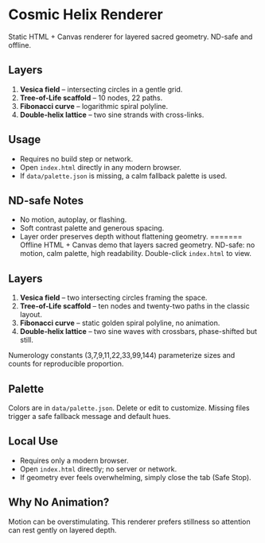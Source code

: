 # Cosmic Helix Renderer


Static HTML + Canvas renderer for layered sacred geometry. ND-safe and offline.

## Layers
1. **Vesica field** – intersecting circles in a gentle grid.
2. **Tree-of-Life scaffold** – 10 nodes, 22 paths.
3. **Fibonacci curve** – logarithmic spiral polyline.
4. **Double-helix lattice** – two sine strands with cross-links.

## Usage
- Requires no build step or network.
- Open `index.html` directly in any modern browser.
- If `data/palette.json` is missing, a calm fallback palette is used.

## ND-safe Notes
- No motion, autoplay, or flashing.
- Soft contrast palette and generous spacing.
- Layer order preserves depth without flattening geometry.
=======
Offline HTML + Canvas demo that layers sacred geometry. ND-safe: no motion, calm palette, high readability. Double-click `index.html` to view.

## Layers
1. **Vesica field** – two intersecting circles framing the space.
2. **Tree-of-Life scaffold** – ten nodes and twenty-two paths in the classic layout.
3. **Fibonacci curve** – static golden spiral polyline, no animation.
4. **Double-helix lattice** – two sine waves with crossbars, phase-shifted but still.

Numerology constants (3,7,9,11,22,33,99,144) parameterize sizes and counts for reproducible proportion.

## Palette
Colors are in `data/palette.json`. Delete or edit to customize. Missing files trigger a safe fallback message and default hues.

## Local Use
- Requires only a modern browser.
- Open `index.html` directly; no server or network.
- If geometry ever feels overwhelming, simply close the tab (Safe Stop).

## Why No Animation?
Motion can be overstimulating. This renderer prefers stillness so attention can rest gently on layered depth.

